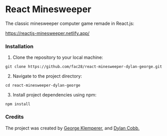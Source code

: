 # React Minesweeper

The classic minesweeper computer game remade in React.js:

https://reactjs-minesweeper.netlify.app/

### Installation

1. Clone the repository to your local machine:

```shell
git clone https://github.com/fac28/react-minesweeper-dylan-george.git
```

2. Navigate to the project directory:

```shell
cd react-minesweeper-dylan-george
```

3. Install project dependencies using npm:

```shell
npm install
```

### Credits

The project was created by  <a href="https://github.com/GeorgeKlemperer">George Klemperer</a>, and <a href="https://github.com/dylancobb">Dylan Cobb.
